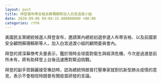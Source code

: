 ```yaml
---
layout: post
title: 拜登邀布蒂吉格及蘇珊賴斯加入白宮過渡小組
date: 2020-09-06 09:04:15.000000000 +08:00
categories: rthk
---
```


美國民主黨總統候選人拜登宣布，邀請黨內總統初選參選人布蒂吉格、以及前國家安全顧問蘇珊賴斯等人，加入白宮過渡小組的顧問委員會內。

拜登的資深幕僚考夫曼表示，鑑於現時全球面對衛生與經濟危機，今次是過渡是前所未有，將有助拜登上台後迅速應對緊迫挑戰。

拜登的副手賀錦麗接受專訪時，認為總統特朗普打壓專家就對抗新型肺炎疫情的意見，表示不會相信特朗普有關疫苗研發的言論。
